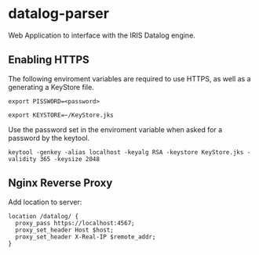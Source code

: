 # datalog-parser
Web Application to interface with the IRIS Datalog engine.

## Enabling HTTPS
The following enviroment variables are required to use HTTPS, as well as a generating a KeyStore file.

`export PISSWORD=<password>`

`export KEYSTORE=~/KeyStore.jks`

Use the password set in the enviroment variable when asked for a password by the keytool.

`keytool -genkey -alias localhost -keyalg RSA -keystore KeyStore.jks -validity 365 -keysize 2048`

## Nginx Reverse Proxy
Add location to server:

```
location /datalog/ {
  proxy_pass https://localhost:4567;
  proxy_set_header Host $host;
  proxy_set_header X-Real-IP $remote_addr;
}
```
